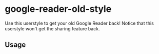 google-reader-old-style
=============

Use this userstyle to get your old Google Reader back!
Notice that this userstyle won't get the sharing feature back.

Usage
-------

